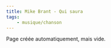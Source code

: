```yaml
---
title: Mike Brant - Qui saura
tags:
    - musique/chanson
---
```


Page créée automatiquement, mais vide.
